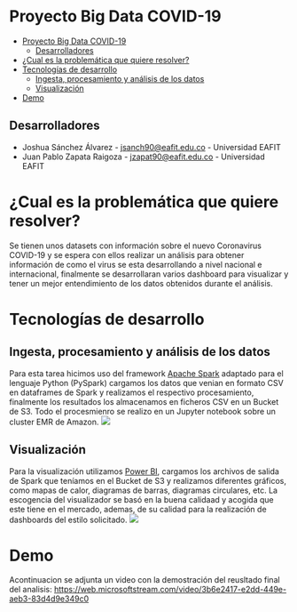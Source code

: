 # Proyecto Big Data COVID-19

- [Proyecto Big Data COVID-19](#proyecto-big-data-covid-19)
  * [Desarrolladores](#desarrolladores)
- [¿Cual es la problemática que quiere resolver?](#-cual-es-la-problem-tica-que-quiere-resolver-)
- [Tecnologías de desarrollo](#tecnolog-as-de-desarrollo)
  * [Ingesta, procesamiento y análisis de los datos](#ingesta--procesamiento-y-an-lisis-de-los-datos)
  * [Visualización](#visualizaci-n)
- [Demo](#demo)


## Desarrolladores

- Joshua Sánchez Álvarez - jsanch90@eafit.edu.co - Universidad EAFIT
- Juan Pablo Zapata Raigoza - jzapat90@eafit.edu.co - Universidad EAFIT

# ¿Cual es la problemática que quiere resolver?

Se tienen unos datasets con información sobre el nuevo Coronavirus COVID-19 y se espera con ellos realizar un análisis para obtener información de como el virus se esta desarrollando a nivel nacional e internacional, finalmente se desarrollaran varios dashboard para visualizar y tener un mejor entendimiento de los datos obtenidos durante el análisis.

# Tecnologías de desarrollo

## Ingesta, procesamiento y análisis de los datos
Para esta tarea hicimos uso del framework [Apache Spark](https://spark.apache.org/) adaptado para el lenguaje Python (PySpark) cargamos los datos que venian en formato CSV en dataframes de Spark y realizamos el respectivo procesamiento, finalmente los resultados los almacenamos en ficheros CSV en un Bucket de S3. Todo el procesmienro se realizo en un Jupyter notebook sobre un cluster EMR de Amazon.
![](https://www.bigdata.uma.es/wp-content/uploads/2020/02/apache-spark-825x460.jpg)

## Visualización
Para la visualización utilizamos [Power BI](https://powerbi.microsoft.com/es-es/), cargamos los archivos de salida de Spark que teníamos en el Bucket de S3 y realizamos diferentes gráficos, como mapas de calor, diagramas de barras, diagramas circulares, etc. La escogencia del visualizador se basó en la buena calidaad y acogida que este tiene en el mercado, ademas, de su calidad para la realización de dashboards del estilo solicitado.
![](https://businessdataschool.com/wp-content/uploads/2019/02/power-bi-2-0-logo.png)

# Demo
Acontinuacion se adjunta un video con la demostración del reusltado final del analisis: https://web.microsoftstream.com/video/3b6e2417-e2dd-449e-aeb3-83d4d9e349c0
